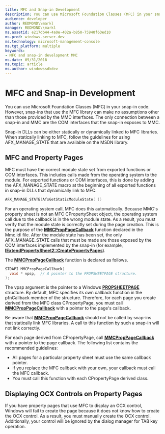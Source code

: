 ```yaml
---
title: MFC and Snap-in Development
description: You can use Microsoft Foundation Classes (MFC) in your snap-in code.
audience: developer
author: REDMOND\\markl
manager: REDMOND\\markl
ms.assetid: e217db44-4a0e-402a-b850-75940f63ed10
ms.prod: windows-server-dev
ms.technology: microsoft-management-console
ms.tgt_platform: multiple
keywords:
- MFC and snap-in development MMC
ms.date: 05/31/2018
ms.topic: article
ms.author: windowssdkdev
---
```


# MFC and Snap-in Development

You can use Microsoft Foundation Classes (MFC) in your snap-in code. However, snap-ins that use the MFC library can make no assumptions other than those provided by the MMC interfaces. The only connection between a snap-in and MMC are the COM interfaces that the snap-in exposes to MMC.

Snap-in DLLs can be either statically or dynamically linked to MFC libraries. When statically linking to MFC, follow the guidelines for using AFX\_MANAGE\_STATE that are available on the MSDN library.

## MFC and Property Pages

MFC must have the correct module state set from exported functions or COM interfaces. This includes calls made from the operating system to the module. For exported functions or COM interfaces, this is done by adding the AFX\_MANAGE\_STATE macro at the beginning of all exported functions in snap-in DLLs that dynamically link to MFC.


```C++
AFX_MANAGE_STATE(AfxGetStaticModuleState( ))
```



For an operating system call, MFC does this automatically. Because MMC's property sheet is not an MFC CPropertySheet object, the operating system call due to the callback is in the wrong module state. As a result, you must verify that the module state is correctly set during the page creation. This is the purpose of the [**MMCPropPageCallback**](/windows/win32/Mmc/nf-mmc-mmcproppagecallback?branch=master) function declared in the Mmc.idl file. After the module state has been set, the only AFX\_MANAGE\_STATE calls that must be made are those exposed by the COM interfaces implemented by the snap-in (for example, [**IExtendPropertySheet2::CreatePropertyPages**](iextendpropertysheet2-createpropertypages.md)).

The [**MMCPropPageCallback**](/windows/win32/Mmc/nf-mmc-mmcproppagecallback?branch=master) function is declared as follows.


```C++
STDAPI MMCPropPageCallback(
  void * vpsp,  // A pointer to the PROPSHEETPAGE structure.
);
```



The vpsp argument is the pointer to a Windows [**PROPSHEETPAGE**](/windows/win32/Prsht/nc-prsht-lpfnaddpropsheetpage?branch=master) structure. By default, MFC specifies its own callback function in the pfnCallback member of the structure. Therefore, for each page you create derived from the MFC class CPropertyPage, you must call [**MMCPropPageCallback**](/windows/win32/Mmc/nf-mmc-mmcproppagecallback?branch=master) with a pointer to the page's callback.

Be aware that [**MMCPropPageCallback**](/windows/win32/Mmc/nf-mmc-mmcproppagecallback?branch=master) should not be called by snap-ins that statically link MFC libraries. A call to this function by such a snap-in will not link correctly.

For each page derived from CPropertyPage, call [**MMCPropPageCallback**](/windows/win32/Mmc/nf-mmc-mmcproppagecallback?branch=master) with a pointer to the page callback. The following list contains the recommended guidelines:

-   All pages for a particular property sheet must use the same callback pointer.
-   If you replace the MFC callback with your own, your callback must call the MFC callback.
-   You must call this function with each CPropertyPage derived class.

## Displaying OCX Controls on Property Pages

If you have property pages that use MFC to display an OCX control, Windows will fail to create the page because it does not know how to create the OCX control. As a result, you must manually create the OCX control. Additionally, your control will be ignored by the dialog manager for TAB key operation.

 

 




